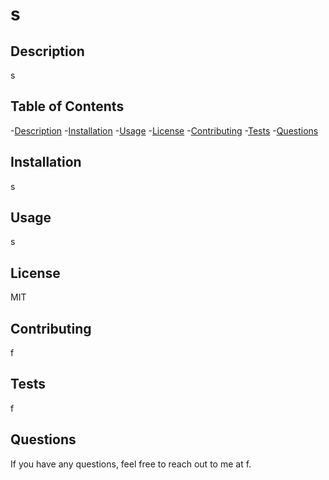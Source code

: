     
# s

## Description
s

## Table of Contents
-[Description](#Description)
  -[Installation](#Installation)
  -[Usage](#Usage)
  -[License](#License)
  -[Contributing](#Contributing)
  -[Tests](#Tests)
  -[Questions](#Questions)

## Installation
s

## Usage
s

## License
MIT

## Contributing
f

## Tests
f

## Questions
If you have any questions, feel free to reach out to me at f.
  